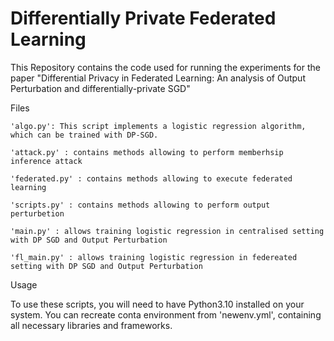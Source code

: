 # Differentially Private Federated Learning

This Repository contains the code used for running the experiments for the paper "Differential Privacy in Federated Learning: An analysis of Output
Perturbation and differentially-private SGD"

Files

    'algo.py': This script implements a logistic regression algorithm, which can be trained with DP-SGD. 
    
    'attack.py' : contains methods allowing to perform memberhsip inference attack
    
    'federated.py' : contains methods allowing to execute federated learning
    
    'scripts.py' : contains methods allowing to perform output perturbetion
    
    'main.py' : allows training logistic regression in centralised setting with DP SGD and Output Perturbation
    
    'fl_main.py' : allows training logistic regression in federeated setting with DP SGD and Output Perturbation
    
    
Usage

To use these scripts, you will need to have Python3.10 installed on your system. You can recreate conta environment from 'newenv.yml', containing all necessary libraries and frameworks.
